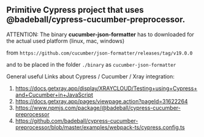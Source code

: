 ## Primitive Cypress project that uses @badeball/cypress-cucumber-preprocessor.

ATTENTION: The binary **cucumber-json-formatter** has to downloaded for the
actual used platform (linux, mac, windows)

from `https://github.com/cucumber/json-formatter/releases/tag/v19.0.0`

and to be placed in the folder `./binary` as `cucumber-json-formatter`

General useful Links about Cypress / Cucumber / Xray integration:
1. https://docs.getxray.app/display/XRAYCLOUD/Testing+using+Cypress+and+Cucumber+in+JavaScript
2. https://docs.getxray.app/pages/viewpage.action?pageId=31622264
3. https://www.npmjs.com/package/@badeball/cypress-cucumber-preprocessor
4. https://github.com/badeball/cypress-cucumber-preprocessor/blob/master/examples/webpack-ts/cypress.config.ts


